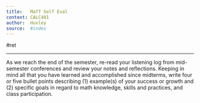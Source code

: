 ```yaml
---
title:   Maff Self Eval
context: CALC401
author:  Huxley
source:  #index
---
```


#ret 

---



As we reach the end of the semester, re-read your listening log from mid-semester conferences and review your notes and reflections. Keeping in mind all that you have learned and accomplished since midterms, write four or five bullet points describing (1) example(s) of your success or growth and (2) specific goals in regard to math knowledge,  skills and practices, and class participation. 

























